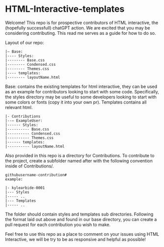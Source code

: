 # HTML-Interactive-templates

Welcome! This repo is for prospective contributors of HTML interactive, the (hopefully successfull) chatGPT action.
We are excited that you may be considering contributing. This read me serves as a guide for how to do so.

Layout of our repo:

    |– Base:
    |---- Styles:
    |-------- Base.css 
    |-------- Condensed.css 
    |-------- Themes.css 
    |---- templates:
    |-------- layoutName.html 

Base: contains the existing templates for html interactive, they can be used as an example for contributors looking to start with some code. Specifically, the styles directory may be useful to some developers looking to start with some colors or fonts (copy it into your own pr). Templates contains all relevant html.

    |- Contributions
    |--– ExampleUser:
    |------ Styles:
    |---------- Base.css 
    |---------- Condensed.css 
    |---------- Themes.css 
    |------ templates:
    |---------- layoutName.html 

Also provided in this repo is a directory for Contributions. To contribute to the project, create a subfolder named after with the following convention inside of Contributions/.

    githubusername-contribution#
    example:

    |- kylearbide-0001
    |--- Styles
    |----- ..
    |--- Templates
    |----- ..

The folder should contain styles and templates sub directories. Following the format laid out above and found in our base directory, you can create a pull request for each contribution you wish to make.

Feel free to use this repo as a place to comment on your issues using HTML Interactive, we will be try to be as responsive and helpful as possible!
